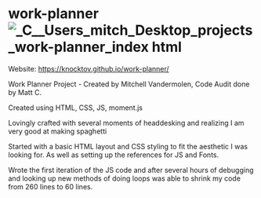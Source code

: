 # work-planner![_C__Users_mitch_Desktop_projects_work-planner_index html](https://user-images.githubusercontent.com/100230142/167325292-0fca44fd-c3ac-4e5b-bfec-52d9de0a5a25.png)

Website: https://knocktov.github.io/work-planner/

Work Planner Project - Created by Mitchell Vandermolen, Code Audit done by Matt C.

Created using HTML, CSS, JS, moment.js

Lovingly crafted with several moments of headdesking and realizing I am very good at making spaghetti

Started with a basic HTML layout and CSS styling to fit the aesthetic I was looking for. As well as setting up the references for JS and Fonts.

Wrote the first iteration of the JS code and after several hours of debugging and looking up new methods of doing loops was able to shrink my code from 260 lines to 60 lines.

